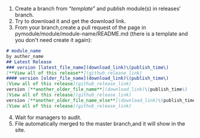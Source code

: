 1. Create a branch from “_template_” and publish module(s) in releases' branch.
2. Try to download it and get the download link.
3. From your branch,create a pull request of the page in pymodule/module/module-name/README.md (there is a template and you don't need create it again):
```markdown
# module_name
by auther_name
## Latest Release
### version [latest_file_name](download_link)\(publish_time\)  
[**View all of this release**](github_release_link)
#### version [older_file_name](download_link)\(publish_time\)  
[View all of this release](github_release_link)
version [**another_older_file_name**](download_link)\(publish_time\)  
[View all of this release](github_release_link)
version [**another_older_file_name_else**](download_link)\(publish_time\)  
[View all of this release](github_release_link)
```
4. Wait for managers to audit.
5. File automatically merged to the master branch,and it will show in the site.
